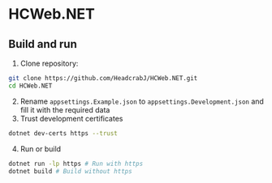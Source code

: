 # HCWeb.NET

## Build and run

1. Clone repository:
```sh
git clone https://github.com/HeadcrabJ/HCWeb.NET.git
cd HCWeb.NET
```
2. Rename `appsettings.Example.json` to `appsettings.Development.json` and fill it with the required data
3. Trust development certificates
```sh
dotnet dev-certs https --trust
```
4. Run or build
```sh
dotnet run -lp https # Run with https
dotnet build # Build without https
```
